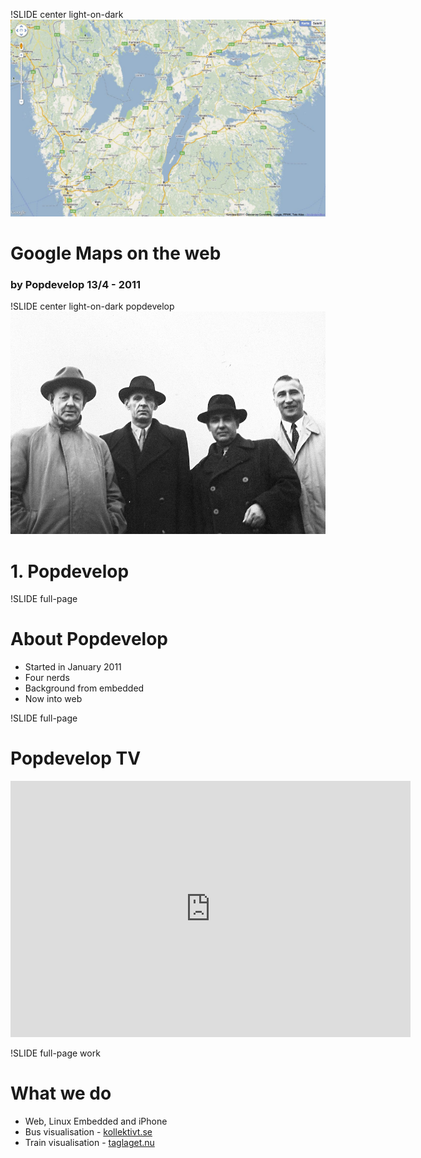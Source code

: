 !SLIDE center light-on-dark
![background](../img/google-maps-intro.jpg)
# Google Maps on the web #
### by Popdevelop 13/4 - 2011 ###

!SLIDE center light-on-dark popdevelop
![background](../img/popdevelop.jpg)
# 1. Popdevelop #

!SLIDE full-page
# About Popdevelop

* Started in January 2011
* Four nerds
* Background from embedded
* Now into web

!SLIDE full-page

# Popdevelop TV

<iframe title="YouTube video player" width="640" height="410"
src="http://www.youtube.com/embed/DQ3ZCWFVx-4" frameborder="0"
allowfullscreen>
</iframe>

!SLIDE full-page work

# What we do

* Web, Linux Embedded and iPhone
* Bus visualisation - [kollektivt.se](http://kollektivt.se)
* Train visualisation - [taglaget.nu](http://taglaget.nu)
